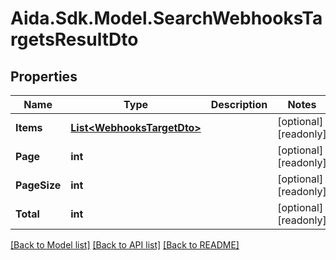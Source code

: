 # Aida.Sdk.Model.SearchWebhooksTargetsResultDto

## Properties

Name | Type | Description | Notes
------------ | ------------- | ------------- | -------------
**Items** | [**List&lt;WebhooksTargetDto&gt;**](WebhooksTargetDto.md) |  | [optional] [readonly] 
**Page** | **int** |  | [optional] [readonly] 
**PageSize** | **int** |  | [optional] [readonly] 
**Total** | **int** |  | [optional] [readonly] 

[[Back to Model list]](../README.md#documentation-for-models) [[Back to API list]](../README.md#documentation-for-api-endpoints) [[Back to README]](../README.md)

